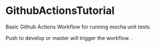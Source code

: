 # GithubActionsTutorial

Basic Github Actions Workflow for running mocha unit tests. 

Push to develop or master will trigger the workflow. 
.
